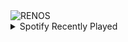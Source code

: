 <div align="justify">
<picture>
    <source media="(prefers-color-scheme: dark)" srcset="https://i.ibb.co/S5dHM1R/output-gif.gif">
    <source media="(prefers-color-scheme: light)" srcset="https://i.ibb.co/S5dHM1R/output-gif.gif">
    <img alt="RENOS" src="https://i.ibb.co/S5dHM1R/output-gif.gif">
</picture>
<details>
<summary>Spotify Recently Played</summary>
<img src="https://spotify-recently-played-readme.vercel.app/api?user=31d6d6zerc5ct6kck32na2ozsqf4&unique=1&width=400" alt="Spotify" />
</details>
</div>

<!-- Image deletion URL: https://ibb.co/wBw8PbM/d5860e9e1f2fa105d146f10fcd445c6c -->